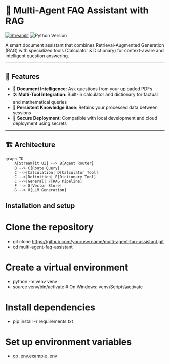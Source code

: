 # 🧠 Multi-Agent FAQ Assistant with RAG

[![Streamlit](https://static.streamlit.io/badges/streamlit_badge_black_white.svg)](https://ragassistant-hpgwit2q5qxyktmfvryask.streamlit.app/)
![Python Version](https://img.shields.io/badge/python-3.10%2B-blue)

A smart document assistant that combines Retrieval-Augmented Generation (RAG) with specialized tools (Calculator & Dictionary) for context-aware and intelligent question answering.

---

## 🚀 Features

- 📘 **Document Intelligence**: Ask questions from your uploaded PDFs
- 🛠️ **Multi-Tool Integration**: Built-in calculator and dictionary for factual and mathematical queries
- 💾 **Persistent Knowledge Base**: Retains your processed data between sessions
- 🔐 **Secure Deployment**: Compatible with local development and cloud deployment using secrets

---

## 🏗️ Architecture

```mermaid
graph TD
    A[Streamlit UI] --> B[Agent Router]
    B --> C{Route Query}
    C -->|Calculation| D[Calculator Tool]
    C -->|Definition| E[Dictionary Tool]
    C -->|General| F[RAG Pipeline]
    F --> G[Vector Store]
    G --> H[LLM Generation]
```

## Installation and setup


# Clone the repository
- git clone https://github.com/yourusername/multi-agent-faq-assistant.git
- cd multi-agent-faq-assistant

# Create a virtual environment
- python -m venv venv
- source venv/bin/activate  # On Windows: venv\Scripts\activate

# Install dependencies
- pip install -r requirements.txt

# Set up environment variables
- cp .env.example .env


